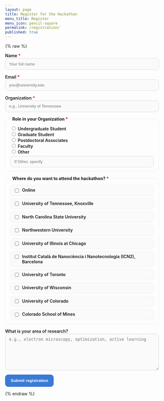 ```yaml
---
layout: page
title: Register for the Hackathon
menu_title: Register
menu_icon: pencil-square
permalink: /registration/
published: true
---
```


<style>
/* keep everything inside the card */
.reg-card, .reg-card * { box-sizing: border-box; }

.reg-card{
  max-width: 820px; margin: 1.2rem auto; padding: 1.2rem 1.4rem;
  background:#fff; border:1px solid #e6e6e6; border-radius:14px;
  box-shadow: 0 6px 18px rgba(0,0,0,.05);
  overflow:hidden;
}

.reg-form p, .reg-form fieldset{ margin: .9rem 0; }
.reg-form label{ font-weight:600; display:block; }
.reg-form input[type="text"],
.reg-form input[type="email"],
.reg-form textarea,
.reg-form select{
  width:100%; padding:.65rem .75rem; border:1px solid #d6d6d6; border-radius:10px;
  outline:none; background:#fafafa; transition: box-shadow .15s, border-color .15s, background .15s;
}
.reg-form textarea{ resize: vertical; min-height: 120px; }
.reg-form input:focus, .reg-form textarea:focus, .reg-form select:focus{
  border-color:#3a7bd5; background:#fff; box-shadow: 0 0 0 3px rgba(58,123,213,.15);
}

.reg-form fieldset{
  border:1px solid #eee; border-radius:12px; padding: .8rem 1rem;
}
.reg-form legend{ font-weight:700; padding:0 .4rem; }
.required{ color:#d00; }

/* prettier, even checklist: responsive grid */
.checkgrid{
  display:grid;
  grid-template-columns: repeat(auto-fit, minmax(280px, 1fr));
  gap:.5rem 1rem;
}
.checkgrid label{
  display:flex; align-items:flex-start; gap:.5rem;
  padding:.45rem .6rem; border:1px solid #eee; border-radius:10px; background:#fafafa;
}
.checkgrid input{ margin-top:.2rem; }

/* button */
.btn-primary{
  display:inline-block; padding:.7rem 1.1rem; border-radius:10px;
  border:1px solid #2e6bd6; background:#3a7bd5; color:#fff; font-weight:700;
  text-decoration:none; cursor:pointer; transition: transform .03s ease, box-shadow .15s;
}
.btn-primary:hover{ box-shadow: 0 8px 18px rgba(58,123,213,.25); }
.btn-primary:active{ transform: translateY(1px); }
.hint{ font-size:.9rem; color:#666; margin-top:.3rem; }
</style>

{% raw %}
<iframe name="gform_target" id="gform_target" style="display:none;"></iframe>

<form class="reg-form"
      action="https://docs.google.com/forms/d/e/1FAIpQLScDGl0L5HVDjOKBpGQMLPIFekOiFywDBH_Kut02T9I-DwqpbQ/formResponse"
      method="POST"
      target="gform_target"
      id="onsite-registration-form">

  <!-- ↓↓↓ keep ALL your existing fields exactly as you have them ↓↓↓ -->

  <p>
    <label>Name <span class="required">*</span><br>
      <input type="text" name="entry.2092238618" required placeholder="Your full name">
    </label>
  </p>

  <p>
    <label>Email <span class="required">*</span><br>
      <input type="email" name="entry.1556369182" required placeholder="you@university.edu">
    </label>
  </p>

  <p>
    <label>Organization <span class="required">*</span><br>
      <input type="text" name="entry.479301265" required placeholder="e.g., University of Tennessee">
    </label>
  </p>

  <fieldset>
    <legend>Role in your Organization <span class="required">*</span></legend>
    <label><input type="radio" name="entry.2064945275" value="Undergraduate Student" required> Undergraduate Student</label>
    <label><input type="radio" name="entry.2064945275" value="Graduate Student"> Graduate Student</label>
    <label><input type="radio" name="entry.2064945275" value="Postdoctoral Associates"> Postdoctoral Associates</label>
    <label><input type="radio" name="entry.2064945275" value="Faculty"> Faculty</label>
    <label><input type="radio" name="entry.2064945275" value="Other"> Other</label>
    <div class="hint"><input type="text" name="entry.2064945275.other_option_response" placeholder="If Other, specify"></div>
  </fieldset>

  <fieldset>
    <legend>Where do you want to attend the hackathon? <span class="required">*</span></legend>
    <div class="checkgrid">
      <label><input type="checkbox" name="entry.1753222212" value="Online"> Online</label>
      <label><input type="checkbox" name="entry.1753222212" value="University of Tennessee, Knoxville"> University of Tennessee, Knoxville</label>
      <label><input type="checkbox" name="entry.1753222212" value="North Carolina State University"> North Carolina State University</label>
      <label><input type="checkbox" name="entry.1753222212" value="Northwestern University"> Northwestern University</label>
      <label><input type="checkbox" name="entry.1753222212" value="University of Illinois at Chicago"> University of Illinois at Chicago</label>
      <label><input type="checkbox" name="entry.1753222212" value="Institut Català de Nanociència i Nanotecnologia (ICN2), Barcelona"> Institut Català de Nanociència i Nanotecnologia (ICN2), Barcelona</label>
      <label><input type="checkbox" name="entry.1753222212" value="University of Toronto"> University of Toronto</label>
      <label><input type="checkbox" name="entry.1753222212" value="University of Wisconsin"> University of Wisconsin</label>
      <label><input type="checkbox" name="entry.1753222212" value="University of Colorado"> University of Colorado</label>
      <label><input type="checkbox" name="entry.1753222212" value="Colorado School of Mines"> Colorado School of Mines</label>
    </div>
  </fieldset>

  <p>
    <label>What is your area of research?<br>
      <textarea name="entry.2109138769" rows="4" placeholder="e.g., electron microscopy, optimization, active learning"></textarea>
    </label>
  </p>

  <p><button class="btn-primary" type="submit" id="reg-submit">Submit registration</button></p>
</form>

<!-- success alert -->
<div id="reg-success" style="display:none; margin-top:.8rem; padding:.75rem 1rem; border:1px solid #c8e6c9; background:#e8f5e9; border-radius:10px; color:#256029;">
  ✅ Thanks! Your registration was received.
</div>

<script>
(function() {
  const form   = document.getElementById('onsite-registration-form');
  const btn    = document.getElementById('reg-submit');
  const ok     = document.getElementById('reg-success');
  const iframe = document.getElementById('gform_target');

  iframe.addEventListener('load', function () {
    if (!form.dataset.submitted) return;
    btn.disabled = false;
    btn.textContent = 'Submit registration';
    form.reset();
    ok.style.display = 'block';
    form.dataset.submitted = '';
  });

  form.addEventListener('submit', function () {
    ok.style.display = 'none';
    btn.disabled = true;
    btn.textContent = 'Submitting...';
    form.dataset.submitted = '1';
  });
})();
</script>
{% endraw %}

<script>
(function(){
  const params = new URLSearchParams(location.search);
  const site = params.get('site');
  if(!site) return;

  // Find the checkbox group (entry.1753222212) and tick the one that matches
  const boxes = document.querySelectorAll('input[type="checkbox"][name="entry.1753222212"]');
  let matched = false;
  boxes.forEach(b => {
    if (b.value.trim() === site.trim()) {
      b.checked = true;
      matched = true;
    }
  });
  if (matched) {
    // Optionally scroll into view to show it's preselected
    const fieldset = boxes[0].closest('fieldset') || boxes[0].parentElement;
    fieldset && fieldset.scrollIntoView({behavior:'smooth', block:'start'});
  }
})();
</script>

